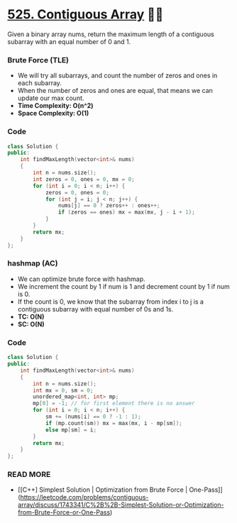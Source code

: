 # [525. Contiguous Array](https://leetcode.com/problems/contiguous-array/) 🌟🌟

Given a binary array nums, return the maximum length of a contiguous subarray with an equal number of 0 and 1.

### Brute Force (TLE)

-   We will try all subarrays, and count the number of zeros and ones in each subarray.
-   When the number of zeros and ones are equal, that means we can update our max count.
-   **Time Complexity: O(n^2)**
-   **Space Complexity: O(1)**

### Code

```cpp
class Solution {
public:
    int findMaxLength(vector<int>& nums)
    {
        int n = nums.size();
        int zeros = 0, ones = 0, mx = 0;
        for (int i = 0; i < n; i++) {
            zeros = 0, ones = 0;
            for (int j = i; j < n; j++) {
                nums[j] == 0 ? zeros++ : ones++;
                if (zeros == ones) mx = max(mx, j - i + 1);
            }
        }
        return mx;
    }
};
```

### hashmap (AC)

-   We can optimize brute force with hashmap.
-   We increment the count by 1 if num is 1 and decrement count by 1 if num is 0.
-   If the count is 0, we know that the subarray from index i to j is a contiguous subarray with equal number of 0s and 1s.
-   **TC: O(N)**
-   **SC: O(N)**

### Code

```cpp
class Solution {
public:
    int findMaxLength(vector<int>& nums)
    {
        int n = nums.size();
        int mx = 0, sm = 0;
        unordered_map<int, int> mp;
        mp[0] = -1; // for first element there is no answer
        for (int i = 0; i < n; i++) {
            sm += (nums[i] == 0 ? -1 : 1);
            if (mp.count(sm)) mx = max(mx, i - mp[sm]);
            else mp[sm] = i;
        }
        return mx;
    }
};
```

### READ MORE

-   [[C++] Simplest Solution | Optimization from Brute Force | One-Pass]](https://leetcode.com/problems/contiguous-array/discuss/1743341/C%2B%2B-Simplest-Solution-or-Optimization-from-Brute-Force-or-One-Pass)
